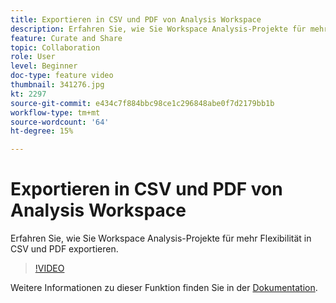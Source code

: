 ```yaml
---
title: Exportieren in CSV und PDF von Analysis Workspace
description: Erfahren Sie, wie Sie Workspace Analysis-Projekte für mehr Flexibilität in CSV und PDF exportieren.
feature: Curate and Share
topic: Collaboration
role: User
level: Beginner
doc-type: feature video
thumbnail: 341276.jpg
kt: 2297
source-git-commit: e434c7f884bbc98ce1c296848abe0f7d2179bb1b
workflow-type: tm+mt
source-wordcount: '64'
ht-degree: 15%

---
```


# Exportieren in CSV und PDF von Analysis Workspace

Erfahren Sie, wie Sie Workspace Analysis-Projekte für mehr Flexibilität in CSV und PDF exportieren.

>[!VIDEO](https://video.tv.adobe.com/v/341276/?quality=12&learn=on)

Weitere Informationen zu dieser Funktion finden Sie in der [Dokumentation](https://experienceleague.adobe.com/docs/analytics/analyze/analysis-workspace/curate-share/download-send.html?lang=en).
